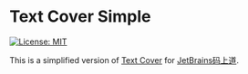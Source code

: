# Text Cover Simple

[![License: MIT](https://img.shields.io/badge/License-MIT-yellow.svg)](LICENSE)

This is a simplified version of [Text Cover](https://github.com/bennyhuo/text-cover) for [JetBrains码上道](https://space.bilibili.com/1794701140/channel/collectiondetail?sid=145150).
